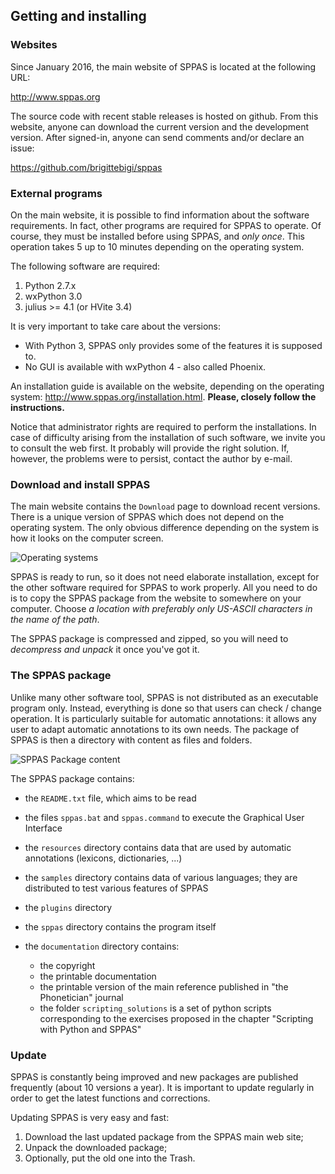 ## Getting and installing


### Websites

Since January 2016, the main website of SPPAS is located at the following 
URL:

<http://www.sppas.org>

The source code with recent stable releases is hosted on github.
From this website, anyone can download the current version and the 
development version. After signed-in, anyone can send comments and/or
declare an issue:

<https://github.com/brigittebigi/sppas>


### External programs

On the main website, it is possible to find information about the software 
requirements. In fact, other programs are required for SPPAS to operate.
Of course, they must be installed before using SPPAS, and *only once*.
This operation takes 5 up to 10 minutes depending on the operating 
system. 

The following software are required:

1. Python 2.7.x
2. wxPython 3.0
3. julius >= 4.1 (or HVite 3.4)

It is very important to take care about the versions: 

- With Python 3, SPPAS only provides some of the features it is supposed to.
- No GUI is available with wxPython 4 - also called Phoenix.

An installation guide is available on the website, depending 
on the operating system: <http://www.sppas.org/installation.html>. 
**Please, closely follow the instructions.**

Notice that administrator rights are required to perform the installations.
In case of difficulty arising from the installation of such software, 
we invite you to consult the web first. It probably will provide the
right solution. If, however, the problems were to persist, contact the
author by e-mail.


### Download and install SPPAS

The main website contains the `Download` page to download recent versions.
There is a unique version of SPPAS which does not depend on the operating
system. The only obvious difference depending on the system is how it looks
on the computer screen.

![Operating systems](etc/logos/systemes.jpg)

SPPAS is ready to run, so it does not need elaborate installation, except for
the other software required for SPPAS to work properly.
All you need to do is to copy the SPPAS package from the website to somewhere
on your computer. Choose *a location with preferably only US-ASCII characters
in the name of the path*.

The SPPAS package is compressed and zipped, so you will need to
*decompress and unpack* it once you've got it.


### The SPPAS package

Unlike many other software tool, SPPAS is not distributed as an executable 
program only.
Instead, everything is done so that users can check / change operation.
It is particularly suitable for automatic annotations: it allows any user
to adapt automatic annotations to its own needs.
The package of SPPAS is then a directory with content as files and folders.

![SPPAS Package content](etc/screenshots/explorer-sppas-folder.png)

The SPPAS package contains:

- the `README.txt` file, which aims to be read
- the files `sppas.bat` and `sppas.command` to execute the Graphical User Interface
- the `resources` directory contains data that are used by automatic annotations (lexicons, dictionaries, ...)
- the `samples` directory contains data of various languages; they are distributed to test various features of SPPAS
- the `plugins` directory
- the `sppas` directory contains the program itself
- the `documentation` directory contains:

    - the copyright
    - the printable documentation
    - the printable version of the main reference published in "the Phonetician" journal
    - the folder `scripting_solutions` is a set of python scripts corresponding 
      to the exercises proposed in the chapter "Scripting with Python and SPPAS"


### Update

SPPAS is constantly being improved and new packages are published 
frequently (about 10 versions a year). It is important to update 
regularly in order to get the latest functions and corrections.

Updating SPPAS is very easy and fast:

1. Download the last updated package from the SPPAS main web site;
2. Unpack the downloaded package;
3. Optionally, put the old one into the Trash.
